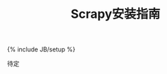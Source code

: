 ﻿---
layout: post
title: Scrapy安装指南
description: Scrapy安装指南
category: 翻译
tags: [Scrapy]
---
{% include JB/setup %}

待定